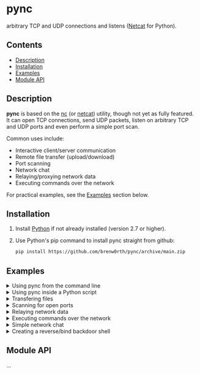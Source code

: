# pync
arbitrary TCP and UDP connections and listens ([Netcat](https://manpages.debian.org/testing/netcat-openbsd/nc.1.en.html) for Python).

## Contents
* [Description](#description)
* [Installation](#installation)
* [Examples](#examples)
* [Module API](#module-api)

## Description
**pync** is based on the [nc](https://manpages.debian.org/testing/netcat-openbsd/nc.1.en.html) (or [netcat](https://manpages.debian.org/testing/netcat-openbsd/nc.1.en.html)) utility,
though not yet as fully featured.</br>
It can open TCP connections, send UDP packets,
listen on arbitrary TCP and UDP ports and even
perform a simple port scan.

Common uses include:
* Interactive client/server communication
* Remote file transfer (upload/download)
* Port scanning
* Network chat
* Relaying/proxying network data
* Executing commands over the network

For practical examples, see the [Examples](#examples) section below.

## Installation
1. Install [Python](https://www.python.org/) if not already installed (version 2.7 or higher).

2. Use Python's pip command to install pync straight from github:
   ```sh
   pip install https://github.com/brenw0rth/pync/archive/main.zip
   ```

## Examples
<details>
<summary>Using pync from the command line</summary>

---
To use pync from the command line, you can use the pync command.<br/>
Create a TCP server with the "-l" option to listen for incoming connections:
   ```sh
   pync -l localhost 8000
   ```
You can also run pync as a module with Python.<br/>
Run the following command in a separate terminal window to connect to the server:
   ```sh
   python -m pync localhost 8000
   ```
To list all available options for the pync command, use the "-h" option:
   ```sh
   pync -h
   ```
</details>

<details>
<summary>Using pync inside a Python script</summary>

---
You can import pync into your own Python scripts too.<br/>
Here's an example that creates a local TCP server using the pync function:
   ```py
   # server.py
   from pync import pync
   with pync('-l localhost 8000') as nc:
       nc.run()
   ```
In a separate script, we can use the same pync function to connect to the server:
   ```py
   # client.py
   from pync import pync
   with pync('localhost 8000') as nc:
       nc.run()
   ```

</details>

<details>
<summary>Transfering files</summary>
</details>

<details>
<summary>Scanning for open ports</summary>
</details>

<details>
<summary>Relaying network data</summary>
</details>

<details>
<summary>Executing commands over the network</summary>
</details>

<details>
<summary>Simple network chat</summary>
</details>

<details>
<summary>Creating a reverse/bind backdoor shell</summary>
</details>

## Module API
...
